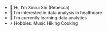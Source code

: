 - 👋 Hi, I’m Xinrui Shi (Rebecca)
- 👀 I’m interested in data analysis in healthcare
- 🌱 I’m currently learning data analytics
- ⚡ Hobbies: Music Hiking Cooking

<!---
RebeccaXinruiShi/RebeccaXinruiShi is a ✨ special ✨ repository because its `README.md` (this file) appears on your GitHub profile.
You can click the Preview link to take a look at your changes.
--->
